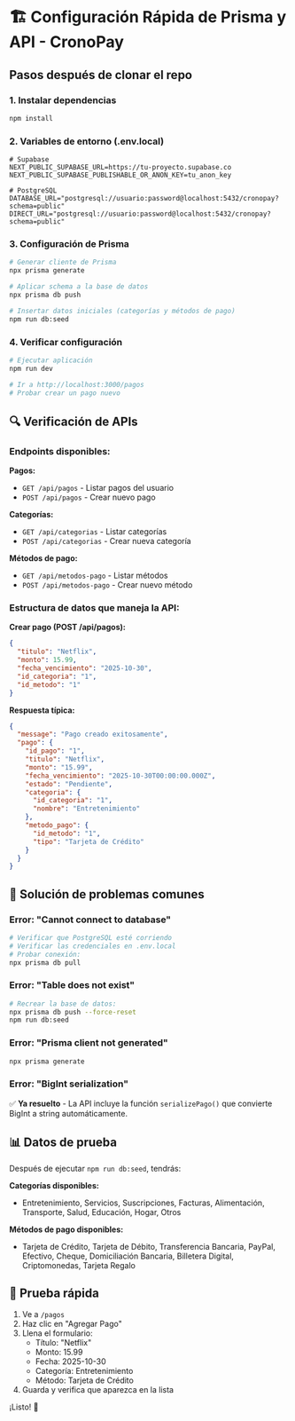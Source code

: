 # 🏗️ Configuración Rápida de Prisma y API - CronoPay

## Pasos después de clonar el repo

### 1. Instalar dependencias
```bash
npm install
```

### 2. Variables de entorno (.env.local)
```env
# Supabase
NEXT_PUBLIC_SUPABASE_URL=https://tu-proyecto.supabase.co
NEXT_PUBLIC_SUPABASE_PUBLISHABLE_OR_ANON_KEY=tu_anon_key

# PostgreSQL
DATABASE_URL="postgresql://usuario:password@localhost:5432/cronopay?schema=public"
DIRECT_URL="postgresql://usuario:password@localhost:5432/cronopay?schema=public"
```

### 3. Configuración de Prisma
```bash
# Generar cliente de Prisma
npx prisma generate

# Aplicar schema a la base de datos
npx prisma db push

# Insertar datos iniciales (categorías y métodos de pago)
npm run db:seed
```

### 4. Verificar configuración
```bash
# Ejecutar aplicación
npm run dev

# Ir a http://localhost:3000/pagos
# Probar crear un pago nuevo
```

## 🔍 Verificación de APIs

### Endpoints disponibles:

**Pagos:**
- `GET /api/pagos` - Listar pagos del usuario
- `POST /api/pagos` - Crear nuevo pago

**Categorías:**
- `GET /api/categorias` - Listar categorías
- `POST /api/categorias` - Crear nueva categoría

**Métodos de pago:**
- `GET /api/metodos-pago` - Listar métodos
- `POST /api/metodos-pago` - Crear nuevo método

### Estructura de datos que maneja la API:

**Crear pago (POST /api/pagos):**
```json
{
  "titulo": "Netflix",
  "monto": 15.99,
  "fecha_vencimiento": "2025-10-30",
  "id_categoria": "1",
  "id_metodo": "1"
}
```

**Respuesta típica:**
```json
{
  "message": "Pago creado exitosamente",
  "pago": {
    "id_pago": "1",
    "titulo": "Netflix",
    "monto": "15.99",
    "fecha_vencimiento": "2025-10-30T00:00:00.000Z",
    "estado": "Pendiente",
    "categoria": {
      "id_categoria": "1",
      "nombre": "Entretenimiento"
    },
    "metodo_pago": {
      "id_metodo": "1",
      "tipo": "Tarjeta de Crédito"
    }
  }
}
```

## 🐛 Solución de problemas comunes

### Error: "Cannot connect to database"
```bash
# Verificar que PostgreSQL esté corriendo
# Verificar las credenciales en .env.local
# Probar conexión:
npx prisma db pull
```

### Error: "Table does not exist"
```bash
# Recrear la base de datos:
npx prisma db push --force-reset
npm run db:seed
```

### Error: "Prisma client not generated"
```bash
npx prisma generate
```

### Error: "BigInt serialization"
✅ **Ya resuelto** - La API incluye la función `serializePago()` que convierte BigInt a string automáticamente.

## 📊 Datos de prueba

Después de ejecutar `npm run db:seed`, tendrás:

**Categorías disponibles:**
- Entretenimiento, Servicios, Suscripciones, Facturas, Alimentación, Transporte, Salud, Educación, Hogar, Otros

**Métodos de pago disponibles:**
- Tarjeta de Crédito, Tarjeta de Débito, Transferencia Bancaria, PayPal, Efectivo, Cheque, Domiciliación Bancaria, Billetera Digital, Criptomonedas, Tarjeta Regalo

## 🎯 Prueba rápida

1. Ve a `/pagos`
2. Haz clic en "Agregar Pago"
3. Llena el formulario:
   - Título: "Netflix"
   - Monto: 15.99
   - Fecha: 2025-10-30
   - Categoría: Entretenimiento
   - Método: Tarjeta de Crédito
4. Guarda y verifica que aparezca en la lista

¡Listo! 🚀